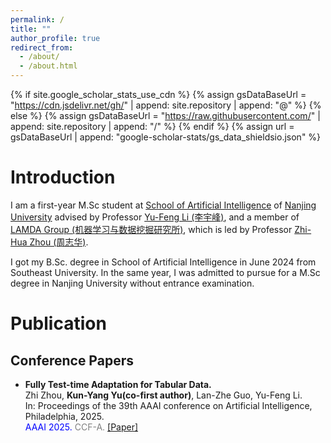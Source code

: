 ```yaml
---
permalink: /
title: ""
author_profile: true
redirect_from: 
  - /about/
  - /about.html
---
```


{% if site.google_scholar_stats_use_cdn %}
{% assign gsDataBaseUrl = "https://cdn.jsdelivr.net/gh/" | append: site.repository | append: "@" %}
{% else %}
{% assign gsDataBaseUrl = "https://raw.githubusercontent.com/" | append: site.repository | append: "/" %}
{% endif %}
{% assign url = gsDataBaseUrl | append: "google-scholar-stats/gs_data_shieldsio.json" %}

# Introduction

I am a first-year M.Sc student at [School of Artificial Intelligence](https://ai.nju.edu.cn/) of [Nanjing University](https://www.nju.edu.cn/) advised by Professor [Yu-Feng Li (李宇峰)](https://cs.nju.edu.cn/liyf/index.htm), and a member of [LAMDA Group (机器学习与数据挖掘研究所)](https://www.lamda.nju.edu.cn/CH.MainPage.ashx), which is led by Professor [Zhi-Hua Zhou (周志华)](https://cs.nju.edu.cn/zhouzh/index.htm).

I got my B.Sc. degree in School of Artificial Intelligence in June 2024 from Southeast University. In the same year, I was admitted to pursue for a M.Sc degree in Nanjing University without entrance examination.

# Publication

## Conference Papers

- **Fully Test-time Adaptation for Tabular Data.** <br>
Zhi Zhou, **Kun-Yang Yu(co-first author)**, Lan-Zhe Guo, Yu-Feng Li. <br>
In: Proceedings of the 39th AAAI conference on Artificial Intelligence, Philadelphia, 2025. <br>
<span style="color:blue">AAAI 2025.</span>
<span style="color:grey">CCF-A.</span>
[[Paper]](../resources/FTTA.pdf)
<!-- [[Paper]](https://arxiv.org/abs/2412.10871)  -->